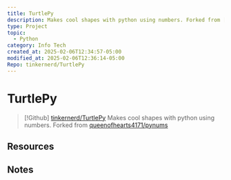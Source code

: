 ```yaml
---
title: TurtlePy
description: Makes cool shapes with python using numbers. Forked from [queenofhearts4171/pynums](https://github.com/queenofhearts4171/pynums)
type: Project
topic:
  - Python
category: Info Tech
created_at: 2025-02-06T12:34:57-05:00
modified_at: 2025-02-06T12:36:14-05:00
Repo: tinkernerd/TurtlePy
---
```

# TurtlePy
> [!Github] [tinkernerd/TurtlePy](https://github.com/tinkernerd/turtlepy)
> Makes cool shapes with python using numbers. Forked from [queenofhearts4171/pynums](https://github.com/queenofhearts4171/pynums)
    

## Resources

## Notes